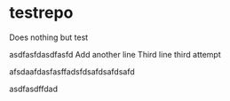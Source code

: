 # testrepo
Does nothing but test

asdfasfdasdfasfd
Add another line
Third line third attempt


afsdaafdasfasffadsfdsafdsafdsafd


asdfasdffdad
